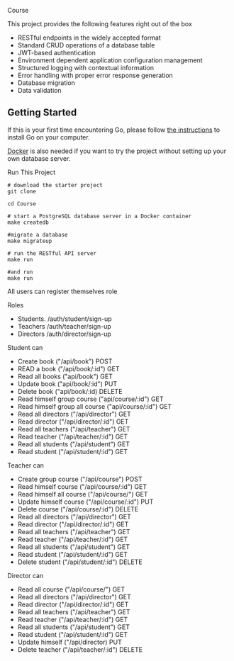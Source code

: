 Course

This project provides the following features right out of the box
* RESTful endpoints in the widely accepted format
* Standard CRUD operations of a database table
* JWT-based authentication
* Environment dependent application configuration management
* Structured logging with contextual information
* Error handling with proper error response generation
* Database migration
* Data validation

## Getting Started
If this is your first time encountering Go, please follow [the instructions](https://golang.org/doc/install) to
install Go on your computer.

[Docker](https://www.docker.com/get-started) is also needed if you want to try the project without setting up your
own database server.

Run This Project
```shell
# download the starter project
git clone 

cd Course

# start a PostgreSQL database server in a Docker container
make createdb

#migrate a database
make migrateup

# run the RESTful API server
make run

#and run 
make run

```

All users can register themselves role

Roles 
* Students. /auth/student/sign-up
* Teachers  /auth/teacher/sign-up
* Directors /auth/director/sign-up

Student can 
* Create book           ("/api/book") POST
* READ a book           ("/api/book/:id") GET
* Read all books        ("api/book") GET
* Update book           ("api/book/:id") PUT
* Delete book           ("api/book/:id) DELETE
* Read himself group course ("api/course/:id") GET
* Read himself group all course ("api/course/:id") GET
* Read all directors    ("/api/director") GET
* Read director         ("/api/director/:id") GET
* Read all teachers     ("/api/teacher") GET
* Read teacher          ("/api/teacher/:id") GET
* Read all students     ("/api/student") GET
* Read student          ("/api/student/:id") GET

Teacher can 
* Create group course   ("/api/course") POST
* Read himself course       ("/api/course/:id") GET
* Read himself all course   ("/api/course/") GET
* Update himself course     ("/api/course/:id") PUT
* Delete course         ("/api/course/:id") DELETE
* Read all directors    ("/api/director") GET
* Read director         ("/api/director/:id") GET
* Read all teachers     ("/api/teacher") GET
* Read teacher          ("/api/teacher/:id") GET
* Read all students     ("/api/student") GET
* Read student          ("/api/student/:id") GET
* Delete student         ("/api/student/:id") DELETE

Director can 
* Read all course   ("/api/course/") GET
* Read all directors    ("/api/director") GET
* Read director         ("/api/director/:id") GET
* Read all teachers     ("/api/teacher") GET
* Read teacher          ("/api/teacher/:id") GET
* Read all students     ("/api/student") GET
* Read student          ("/api/student/:id") GET
* Update himself        ("/api/director) PUT
* Delete teacher        ("/api/teacher/:id") DELETE
